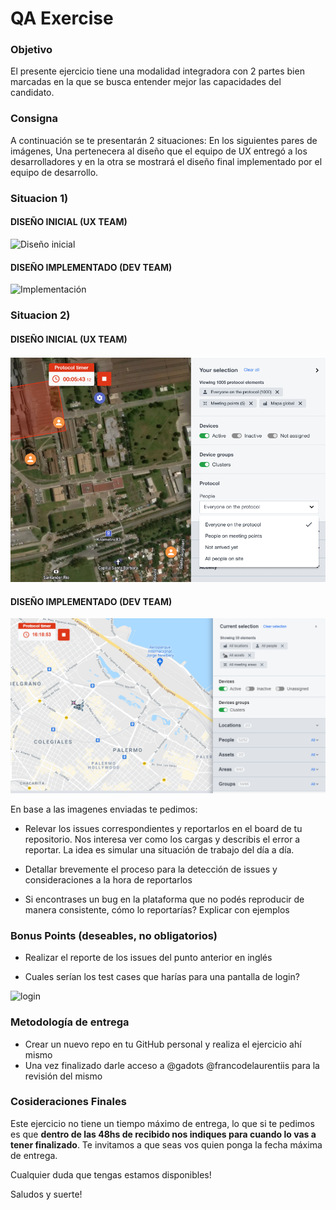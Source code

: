 # QA Exercise

### Objetivo
El presente ejercicio tiene una modalidad integradora con 2 partes bien marcadas en la que se busca entender mejor las capacidades del candidato.

### Consigna

A continuación se te presentarán 2 situaciones: En los siguientes pares de imágenes, Una pertenecera al diseño que el equipo de UX entregó a los desarrolladores y en la otra se mostrará el diseño final implementado por el equipo de desarrollo.

### Situacion 1)

#### **DISEÑO INICIAL (UX TEAM)**

![Diseño inicial](DESIGN.png)

#### **DISEÑO IMPLEMENTADO (DEV TEAM)**

![Implementación](DEV.png)

### Situacion 2)

#### **DISEÑO INICIAL (UX TEAM)**

![Diseño inicial](image17.png)

#### **DISEÑO IMPLEMENTADO (DEV TEAM)**

![Implementación](image16.png)

En base a las imagenes enviadas te pedimos:
- Relevar los issues correspondientes y reportarlos en el board de tu repositorio. Nos interesa ver como los cargas y describis el error a reportar. La idea es simular una situación de trabajo del día a día.

- Detallar brevemente el proceso para la detección de issues y consideraciones a la hora de reportarlos

- Si encontrases un bug en la plataforma que no podés reproducir de manera consistente, cómo lo reportarías? Explicar con ejemplos


### Bonus Points (deseables, no obligatorios)

- Realizar el reporte de los issues del punto anterior en inglés

- Cuales serían los test cases que harías para una pantalla de login?

![login](log-in-improvement.png)

### Metodología de entrega
- Crear un nuevo repo en tu GitHub personal y realiza el ejercicio ahí mismo
- Una vez finalizado darle acceso a @gadots @francodelaurentiis para la revisión del mismo

### Cosideraciones Finales

Este ejercicio no tiene un tiempo máximo de entrega, lo que si te pedimos es que **dentro de las 48hs de recibido nos indiques para cuando lo vas a tener finalizado**. Te invitamos a que seas vos quien ponga la fecha máxima de entrega.

Cualquier duda que tengas estamos disponibles!

Saludos y suerte!
